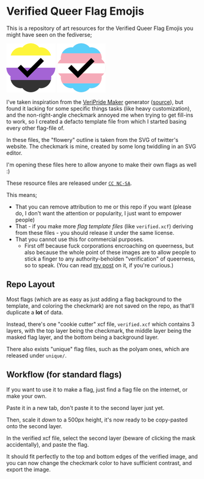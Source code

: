 # Verified Queer Flag Emojis

This is a repository of art resources for the Verified Queer Flag Emojis you might have seen on the fediverse;

![](examples/verifiedenby.png)
![](examples/verifiedtrans.png)

I've taken inspiration from the [VeriPride Maker](https://possums.gay/veripride/) generator ([source](https://git.lgbt/root/veripride/)), but found it lacking for some specific things tasks (like heavy customization), and the non-right-angle checkmark annoyed me when trying to get fill-ins to work, so I created a defacto template file from which I started basing every other flag-file of.

In these files, the "flowery" outline is taken from the SVG of twitter's website. The checkmark is mine, created by some long twiddling in an SVG editor.

I'm opening these files here to allow anyone to make their own flags as well :)

These resource files are released under [`CC NC-SA`](https://creativecommons.org/licenses/nc-sa/1.0/).

This means;
- That you can remove attribution to me or this repo if you want (please do, I don't want the attention or popularity, I just want to empower people)
- That - if you make more *flag template files* (like `verified.xcf`) deriving from these files - you should release it under the same license.
- That you cannot use this for commercial purposes.
  - First off because fuck corporations encroaching on queerness, but also because the whole point of these images are to allow people to stick a finger to any authority-beholden "verification" of queerness, so to speak. (You can read [my post](https://tech.lgbt/@ShadowJonathan/109473889530943426) on it, if you're curious.)

## Repo Layout

Most flags (which are as easy as just adding a flag background to the template, and coloring the checkmark) are not saved
on the repo, as that'll duplicate a **lot** of data.

Instead, there's one "cookie cutter" xcf file, `verified.xcf` which contains 3 layers, with the top layer being the checkmark,
the middle layer being the masked flag layer, and the bottom being a background layer.

There also exists "unique" flag files, such as the polyam ones, which are released under `unique/`.

## Workflow (for standard flags)

If you want to use it to make a flag, just find a flag file on the internet, or make your own.

Paste it in a new tab, don't paste it to the second layer just yet.

Then, scale it *down* to a 500px height, it's now ready to be copy-pasted onto the second layer.

In the verified xcf file, select the second layer (beware of clicking the mask accidentally), and paste the flag.

It should fit perfectly to the top and bottom edges of the verified image, and you can now change the checkmark color
to have sufficient contrast, and export the image.
